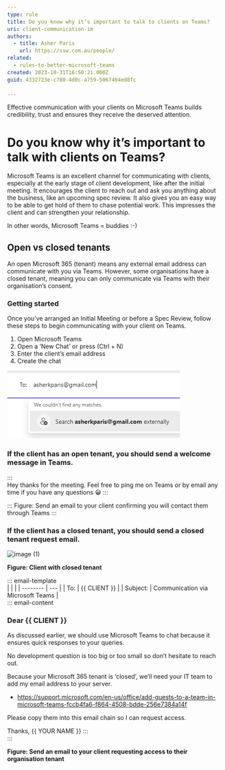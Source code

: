 ```yaml
---
type: rule
title: Do you know why it’s important to talk to clients on Teams? 
uri: client-communication-im
authors:
  - title: Asher Paris
    url: https://ssw.com.au/people/
related:
  - rules-to-better-microsoft-teams
created: 2023-10-31T16:50:21.000Z
guid: 4332723e-c780-4d0c-a759-5067404ed8fc
  
---
```

Effective communication with your clients on Microsoft Teams builds credibility, trust and ensures they receive the deserved attention.

<!--endintro-->

# Do you know why it’s important to talk with clients on Teams? 

Microsoft Teams is an excellent channel for communicating with clients, especially at the early stage of client development, like after the initial meeting. It encourages the client to reach out and ask you anything about the business, like an upcoming spec review. It also gives you an easy way to be able to get hold of them to chase potential work. This impresses the client and can strengthen your relationship.

In other words, Microsoft Teams = buddies :-)

## Open vs closed tenants
An open Microsoft 365 (tenant) means any external email address can communicate with you via Teams. However, some organisations have a closed tenant, meaning you can only communicate via Teams with their organisation’s consent.

### Getting started
Once you’ve arranged an Initial Meeting or before a Spec Review, follow these steps to begin communicating with your client on Teams.

1. Open Microsoft Teams
2. Open a ‘New Chat’ or press (Ctrl + N)
3. Enter the client’s email address
4. Create the chat

![Figure: Client with open tenant](teams-rule.png)


### If the client has an open tenant, you should send a welcome message in Teams.

:::  
Hey thanks for the meeting. Feel free to ping me on Teams or by email any time if you have any questions 😀 
:::  

::: Figure: Send an email to your client confirming you will contact them through Teams :::

### If the client has a closed tenant, you should send a closed tenant request email.

![image (1)](https://github.com/SSWConsulting/SSW.Rules.Content/assets/147477898/49902b0f-f643-4bbf-9305-86e39aae3de3)

**Figure:  Client with closed tenant**

::: email-template  
|          |     |
| -------- | --- |
| To:      | {{ CLIENT }} |
| Subject: | Communication via Microsoft Teams |  
::: email-content  

### Dear {{ CLIENT }}

As discussed earlier, we should use Microsoft Teams to chat because it ensures quick responses to your queries.

No development question is too big or too small so don’t hesitate to reach out.

Because your Microsoft 365 tenant is ‘closed’, we’ll need your IT team to add my email address to your server.
* https://support.microsoft.com/en-us/office/add-guests-to-a-team-in-microsoft-teams-fccb4fa6-f864-4508-bdde-256e7384a14f

Please copy them into this email chain so I can request access.

Thanks,
{{ YOUR NAME }}
:::  
:::  

**Figure: Send an email to your client requesting access to their organisation tenant**
